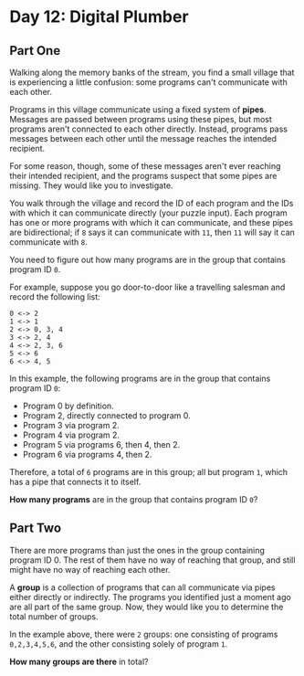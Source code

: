 # Day 12: Digital Plumber

## Part One 
Walking along the memory banks of the stream, you find a small village that is experiencing a little confusion: some programs can't communicate with each other.

Programs in this village communicate using a fixed system of **pipes**. Messages are passed between programs using these pipes, but most programs aren't connected to each other directly. Instead, programs pass messages between each other until the message reaches the intended recipient.

For some reason, though, some of these messages aren't ever reaching their intended recipient, and the programs suspect that some pipes are missing. They would like you to investigate.

You walk through the village and record the ID of each program and the IDs with which it can communicate directly (your puzzle input). Each program has one or more programs with which it can communicate, and these pipes are bidirectional; if `8` says it can communicate with `11`, then `11` will say it can communicate with `8`.

You need to figure out how many programs are in the group that contains program ID `0`.

For example, suppose you go door-to-door like a travelling salesman and record the following list:

```
0 <-> 2
1 <-> 1
2 <-> 0, 3, 4
3 <-> 2, 4
4 <-> 2, 3, 6
5 <-> 6
6 <-> 4, 5
```

In this example, the following programs are in the group that contains program ID `0`:

- Program 0 by definition.
- Program 2, directly connected to program 0.
- Program 3 via program 2.
- Program 4 via program 2.
- Program 5 via programs 6, then 4, then 2.
- Program 6 via programs 4, then 2.

Therefore, a total of `6` programs are in this group; all but program `1`, which has a pipe that connects it to itself.

**How many programs** are in the group that contains program ID `0`?

## Part Two

There are more programs than just the ones in the group containing program ID 0. The rest of them have no way of reaching that group, and still might have no way of reaching each other.

A **group** is a collection of programs that can all communicate via pipes either directly or indirectly. The programs you identified just a moment ago are all part of the same group. Now, they would like you to determine the total number of groups.

In the example above, there were `2` groups: one consisting of programs `0,2,3,4,5,6`, and the other consisting solely of program `1`.

**How many groups are there** in total?
